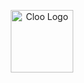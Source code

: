 <p align="center">
  <img src="https://github.com/user-attachments/assets/78bc69dc-62bd-48ae-847b-c5fff6dde0cc" width="100px" alt="Cloo Logo" />
</p>
